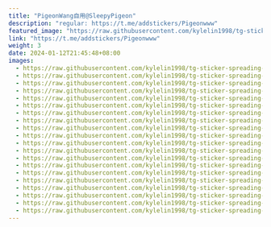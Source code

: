 ```yaml
---
title: "PigeonWang自用@SleepyPigeon"
description: "regular: https://t.me/addstickers/Pigeonwww"
featured_image: "https://raw.githubusercontent.com/kylelin1998/tg-sticker-spreading-worldwide-images/main/img/f714216a-4efa-4759-accb-d005d22e8123.jpg"
link: "https://t.me/addstickers/Pigeonwww"
weight: 3
date: 2024-01-12T21:45:48+08:00
images:
  - https://raw.githubusercontent.com/kylelin1998/tg-sticker-spreading-worldwide-images/main/img/f714216a-4efa-4759-accb-d005d22e8123.jpg
  - https://raw.githubusercontent.com/kylelin1998/tg-sticker-spreading-worldwide-images/main/img/2f505b62-6b15-4767-95bc-7b77166249e5.jpg
  - https://raw.githubusercontent.com/kylelin1998/tg-sticker-spreading-worldwide-images/main/img/b1811eae-e843-411a-b03a-619fe1cb3866.jpg
  - https://raw.githubusercontent.com/kylelin1998/tg-sticker-spreading-worldwide-images/main/img/5ad2bec1-8abe-487d-9dc1-45601cb88f81.jpg
  - https://raw.githubusercontent.com/kylelin1998/tg-sticker-spreading-worldwide-images/main/img/65ffca48-e8cd-4e61-9aa5-823659248c58.jpg
  - https://raw.githubusercontent.com/kylelin1998/tg-sticker-spreading-worldwide-images/main/img/b301f677-1141-4286-b56c-74972f205e71.jpg
  - https://raw.githubusercontent.com/kylelin1998/tg-sticker-spreading-worldwide-images/main/img/cfaf14ad-5090-43ae-949e-8d23b20ee71c.jpg
  - https://raw.githubusercontent.com/kylelin1998/tg-sticker-spreading-worldwide-images/main/img/b8a18bff-298c-42de-a23c-41c0966ded4c.jpg
  - https://raw.githubusercontent.com/kylelin1998/tg-sticker-spreading-worldwide-images/main/img/5f005723-d495-43ce-b128-aac8b4d84fc7.jpg
  - https://raw.githubusercontent.com/kylelin1998/tg-sticker-spreading-worldwide-images/main/img/75026520-3c10-4b3f-b1b3-f85fbdb72593.jpg
  - https://raw.githubusercontent.com/kylelin1998/tg-sticker-spreading-worldwide-images/main/img/a023d5e3-3610-41ab-8942-f7269a3647b8.jpg
  - https://raw.githubusercontent.com/kylelin1998/tg-sticker-spreading-worldwide-images/main/img/0f8836d6-e788-47a2-8917-6bdd8353ff5e.jpg
  - https://raw.githubusercontent.com/kylelin1998/tg-sticker-spreading-worldwide-images/main/img/e7765b98-6f56-4118-a115-897c682887a7.jpg
  - https://raw.githubusercontent.com/kylelin1998/tg-sticker-spreading-worldwide-images/main/img/255d9842-dfc0-4e13-803c-145c812c7a6b.jpg
  - https://raw.githubusercontent.com/kylelin1998/tg-sticker-spreading-worldwide-images/main/img/2c5b0cfa-5772-4c52-8023-27075a431ccf.jpg
  - https://raw.githubusercontent.com/kylelin1998/tg-sticker-spreading-worldwide-images/main/img/6ecd8b52-bf57-4e42-8907-7927b002ea15.jpg
  - https://raw.githubusercontent.com/kylelin1998/tg-sticker-spreading-worldwide-images/main/img/75104081-014f-4931-a5b2-e2460aa19019.jpg
  - https://raw.githubusercontent.com/kylelin1998/tg-sticker-spreading-worldwide-images/main/img/6de21eb6-1a3c-40ac-a81b-401913592de7.jpg
  - https://raw.githubusercontent.com/kylelin1998/tg-sticker-spreading-worldwide-images/main/img/445dc0be-6162-4c46-800f-03431f0a1102.jpg
  - https://raw.githubusercontent.com/kylelin1998/tg-sticker-spreading-worldwide-images/main/img/0d0dc3b4-84ef-4677-9087-cb8d7ce0d9fd.jpg
---
```

